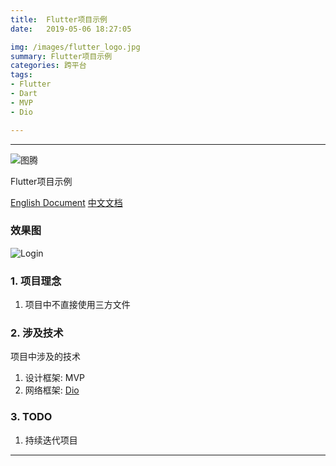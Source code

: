 ```yaml
---
title:	Flutter项目示例
date:	2019-05-06 18:27:05

img: /images/flutter_logo.jpg
summary: Flutter项目示例
categories: 跨平台
tags:
- Flutter
- Dart
- MVP
- Dio

---
```


----

![图腾](http://puvbjx92j.bkt.clouddn.com/totem_four_logo.jpg)



Flutter项目示例

[English Document](/README.md)  [中文文档](/README_CH.md)

### 效果图



![Login](http://pv1gm37l9.bkt.clouddn.com/flutter_app_sample_login.gif)


### 1.  项目理念

1.  项目中不直接使用三方文件

###	2.  涉及技术

项目中涉及的技术

1.  设计框架: MVP
2.	网络框架:	[Dio](https://github.com/flutterchina/dio)


### 3.  TODO

1.  持续迭代项目


----







